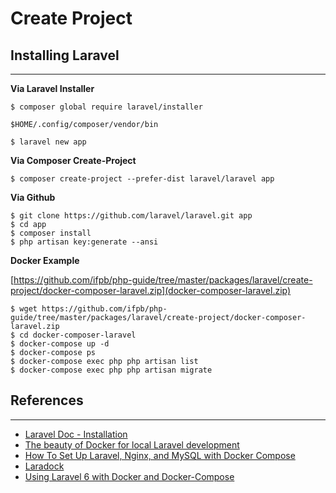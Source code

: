 # Create Project

## Installing Laravel

---

**Via Laravel Installer**

```
$ composer global require laravel/installer
```

```
$HOME/.config/composer/vendor/bin
```

```
$ laravel new app
```

**Via Composer Create-Project**

```
$ composer create-project --prefer-dist laravel/laravel app
```

**Via Github**

```
$ git clone https://github.com/laravel/laravel.git app
$ cd app
$ composer install
$ php artisan key:generate --ansi
```

**Docker Example**

[https://github.com/ifpb/php-guide/tree/master/packages/laravel/create-project/docker-composer-laravel.zip](docker-composer-laravel.zip)

```
$ wget https://github.com/ifpb/php-guide/tree/master/packages/laravel/create-project/docker-composer-laravel.zip
$ cd docker-composer-laravel
$ docker-compose up -d
$ docker-compose ps
$ docker-compose exec php php artisan list
$ docker-compose exec php php artisan migrate
```

## References

---

- [Laravel Doc - Installation](https://laravel.com/docs/6.x/installation)
- [The beauty of Docker for local Laravel development](https://dev.to/aschmelyun/the-beauty-of-docker-for-local-laravel-development-13c0)
- [How To Set Up Laravel, Nginx, and MySQL with Docker Compose](https://www.digitalocean.com/community/tutorials/how-to-set-up-laravel-nginx-and-mysql-with-docker-compose)
- [Laradock](https://laradock.io)
- [Using Laravel 6 with Docker and Docker-Compose](https://www.techiediaries.com/docker-compose-laravel/)
